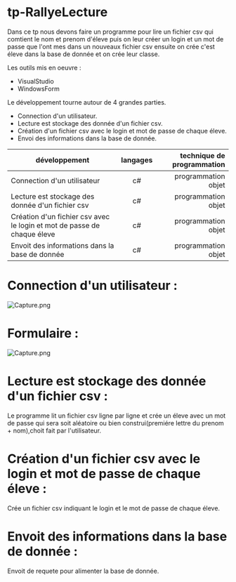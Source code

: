 # tp-RallyeLecture
Dans ce tp nous devons faire un programme pour lire un fichier csv qui comtient le nom et prenom d'éleve puis on leur créer un login et
un mot de passe que l'ont mes dans un nouveaux fichier csv ensuite on crée c'est éleve dans la base de donnée et on crée leur classe.

 
 Les outils mis en oeuvre :
 * VisualStudio
 * WindowsForm
 
 Le développement tourne autour de 4 grandes parties.
 * Connection d'un utilisateur.
 * Lecture est stockage des donnée d'un fichier csv.
 * Création d'un fichier csv avec le login et mot de passe de chaque éleve.
 * Envoi des informations dans la base de donnée.
 
 |développement          |langages |technique de programmation                           |
|-----------------------|:-------:|----------------------------------------------------:|
|Connection d'un utilisateur |c#|programmation objet|
|Lecture est stockage des donnée d'un fichier csv |c#|programmation objet|
|Création d'un fichier csv avec le login et mot de passe de chaque éleve|c#|programmation objet|
|Envoit des informations dans la base de donnée|c#|programmation objet|
 
 # Connection d'un utilisateur :
 
  ![Capture.png](https://github.com/adesheulles/tp-RallyeLecture-application/blob/master/alimentation.PNG)
  
 # Formulaire :
 
 ![Capture.png](https://github.com/adesheulles/tp-RallyeLecture-application/blob/master/connection.PNG)
  
 
 # Lecture est stockage des donnée d'un fichier csv :
 Le programme lit un fichier csv ligne par ligne et crée un éleve avec un mot de passe qui sera soit aléatoire ou bien construi(premiére 
 lettre du prenom + nom),choit fait par l'utilisateur.
 
 # Création d'un fichier csv avec le login et mot de passe de chaque éleve :
 Crée un fichier csv indiquant le login et le mot de passe de chaque éleve.
 
 # Envoit des informations dans la base de donnée :
 Envoit de requete pour alimenter la base de donnée.

